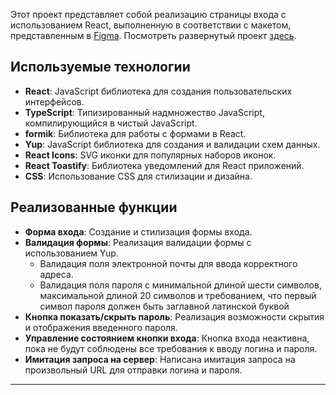 Этот проект представляет собой реализацию страницы входа с использованием React, выполненную в соответствии с  макетом, представленным в [Figma](https://www.figma.com/design/wse8H77CAGMBAK5O9o5lbQ/Testtask?node-id=0-1&t=BVVlZKnZ0ALaVt6c-0). 
Посмотреть развернутый проект [здесь](https://login-page-kd1j.onrender.com).

## Используемые технологии
- **React**: JavaScript библиотека для создания пользовательских интерфейсов.
- **TypeScript**: Типизированный надмножество JavaScript, компилирующийся в чистый JavaScript.
- **formik**: Библиотека для работы с формами в React.
- **Yup**: JavaScript библиотека для создания и валидации схем данных.
- **React Icons**: SVG иконки для популярных наборов иконок.
- **React Toastify**: Библиотека уведомлений для React приложений.
- **CSS**: Использование CSS для стилизации и дизайна.

## Реализованные функции
- **Форма входа**: Создание и стилизация формы входа.
- **Валидация формы**: Реализация валидации формы с использованием Yup.
  - Валидация поля электронной почты для ввода корректного адреса.
  - Валидация поля пароля с минимальной длиной шести символов, максимальной длиной 20 символов и требованием, что первый символ пароля должен быть заглавной латинской буквой
- **Кнопка показать/скрыть пароль**: Реализация возможности скрытия и отображения введенного пароля.
- **Управление состоянием кнопки входа**: Кнопка входа неактивна, пока не будут соблюдены все требования к вводу логина и пароля.
- **Имитация запроса на сервер**: Написана имитация запроса на произвольный URL для отправки логина и пароля.

---

